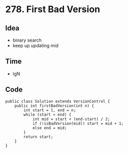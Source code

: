 # 278. First Bad Version
## Idea 
* binary search
* keep up updating mid 

## Time
* lgN 

## Code 

```
public class Solution extends VersionControl {
    public int firstBadVersion(int n) {
        int start = 1, end = n;
        while (start < end) {
            int mid = start + (end-start) / 2;
            if (!isBadVersion(mid)) start = mid + 1;
            else end = mid;            
        }        
        return start;
    }
}
```